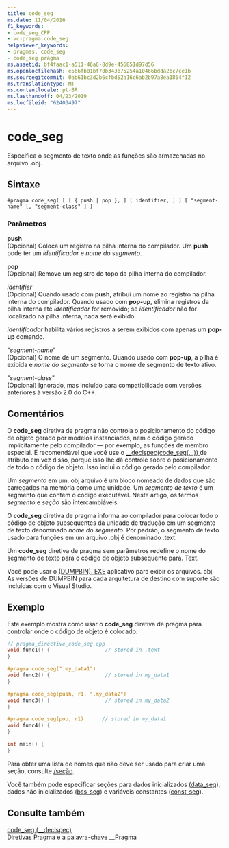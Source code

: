 ```yaml
---
title: code_seg
ms.date: 11/04/2016
f1_keywords:
- code_seg_CPP
- vc-pragma.code_seg
helpviewer_keywords:
- pragmas, code_seg
- code_seg pragma
ms.assetid: bf4faac1-a511-46a6-8d9e-456851d97d56
ms.openlocfilehash: e566fb01bf70b343b75254a10466bdda2bc7ce1b
ms.sourcegitcommit: 0ab61bc3d2b6cfbd52a16c6ab2b97a8ea1864f12
ms.translationtype: MT
ms.contentlocale: pt-BR
ms.lasthandoff: 04/23/2019
ms.locfileid: "62403497"
---
```

# <a name="codeseg"></a>code_seg
Especifica o segmento de texto onde as funções são armazenadas no arquivo .obj.

## <a name="syntax"></a>Sintaxe

```
#pragma code_seg( [ [ { push | pop }, ] [ identifier, ] ] [ "segment-name" [, "segment-class" ] )
```

### <a name="parameters"></a>Parâmetros

**push**<br/>
(Opcional) Coloca um registro na pilha interna do compilador. Um **push** pode ter um *identificador* e *nome do segmento*.

**pop**<br/>
(Opcional) Remove um registro do topo da pilha interna do compilador.

*identifier*<br/>
(Opcional) Quando usado com **push**, atribui um nome ao registro na pilha interna do compilador. Quando usado com **pop-up**, elimina registros da pilha interna até *identificador* for removido; se *identificador* não for localizado na pilha interna, nada será exibido.

*identificador* habilita vários registros a serem exibidos com apenas um **pop-up** comando.

"*segment-name*"<br/>
(Opcional) O nome de um segmento. Quando usado com **pop-up**, a pilha é exibida e *nome do segmento* se torna o nome de segmento de texto ativo.

"*segment-class*"<br/>
(Opcional) Ignorado, mas incluído para compatibilidade com versões anteriores à versão 2.0 do C++.

## <a name="remarks"></a>Comentários

O **code_seg** diretiva de pragma não controla o posicionamento do código de objeto gerado por modelos instanciados, nem o código gerado implicitamente pelo compilador — por exemplo, as funções de membro especial. É recomendável que você use o [__declspec(code_seg(...)) ](../cpp/code-seg-declspec.md) de atributo em vez disso, porque isso lhe dá controle sobre o posicionamento de todo o código de objeto. Isso inclui o código gerado pelo compilador.

Um *segmento* em um. obj arquivo é um bloco nomeado de dados que são carregados na memória como uma unidade. Um *segmento de texto* é um segmento que contém o código executável. Neste artigo, os termos *segmento* e *seção* são intercambiáveis.

O **code_seg** diretiva de pragma informa ao compilador para colocar todo o código de objeto subsequentes da unidade de tradução em um segmento de texto denominado *nome do segmento*. Por padrão, o segmento de texto usado para funções em um arquivo .obj é denominado .text.

Um **code_seg** diretiva de pragma sem parâmetros redefine o nome do segmento de texto para o código de objeto subsequente para. Text.

Você pode usar o [(DUMPBIN). EXE](../build/reference/dumpbin-command-line.md) aplicativo para exibir os arquivos. obj. As versões de DUMPBIN para cada arquitetura de destino com suporte são incluídas com o Visual Studio.

## <a name="example"></a>Exemplo

Este exemplo mostra como usar o **code_seg** diretiva de pragma para controlar onde o código de objeto é colocado:

```cpp
// pragma_directive_code_seg.cpp
void func1() {                  // stored in .text
}

#pragma code_seg(".my_data1")
void func2() {                  // stored in my_data1
}

#pragma code_seg(push, r1, ".my_data2")
void func3() {                  // stored in my_data2
}

#pragma code_seg(pop, r1)      // stored in my_data1
void func4() {
}

int main() {
}
```

Para obter uma lista de nomes que não deve ser usado para criar uma seção, consulte [/seção](../build/reference/section-specify-section-attributes.md).

Você também pode especificar seções para dados inicializados ([data_seg](../preprocessor/data-seg.md)), dados não inicializados ([bss_seg](../preprocessor/bss-seg.md)) e variáveis constantes ([const_seg](../preprocessor/const-seg.md)).

## <a name="see-also"></a>Consulte também

[code_seg (__declspec)](../cpp/code-seg-declspec.md)<br/>
[Diretivas Pragma e a palavra-chave __Pragma](../preprocessor/pragma-directives-and-the-pragma-keyword.md)
